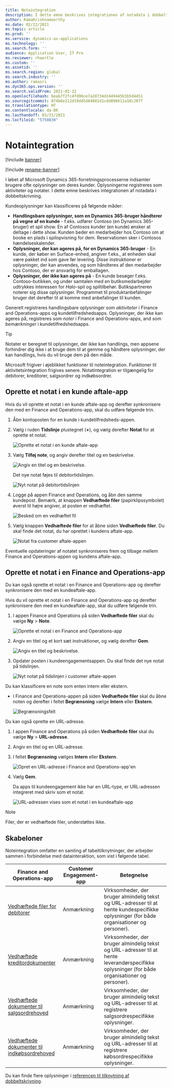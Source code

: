 ```yaml
---
title: Notaintegration
description: I dette emne beskrives integrationen af notadata i dobbeltskrivning.
author: RamaKrishnamoorthy
ms.date: 02/22/2021
ms.topic: article
ms.prod: ''
ms.service: dynamics-ax-applications
ms.technology: ''
ms.search.form: ''
audience: Application User, IT Pro
ms.reviewer: rhaertle
ms.custom: ''
ms.assetid: ''
ms.search.region: global
ms.search.industry: ''
ms.author: ramasri
ms.dyn365.ops.version: ''
ms.search.validFrom: 2021-02-22
ms.openlocfilehash: beab7f2fc4fd96ce7a28734d2449445b3b5d4451
ms.sourcegitcommit: 074b6e212d19dd5d84881d1cdd096611a18c207f
ms.translationtype: HT
ms.contentlocale: da-DK
ms.lasthandoff: 03/31/2021
ms.locfileid: "5750830"
---
```

# <a name="note-integration"></a>Notaintegration

[!include [banner](../../includes/banner.md)]

[!include [rename-banner](~/includes/cc-data-platform-banner.md)]

I løbet af Microsoft Dynamics 365-forretningsprocesserne indsamler brugere ofte oplysninger om deres kunder. Oplysningerne registreres som aktiviteter og notater. I dette emne beskrives integrationen af notadata i dobbeltskrivning.

Kundeoplysninger kan klassificeres på følgende måder:

+ **Handlingsbare oplysninger, som en Dynamics 365-bruger håndterer på vegne af en kunde** - f.eks. udfører Contoso (en Dynamics 365-bruger) et spil show. En af Contosos kunder (en kunde) ønsker at deltage i dette show. Kunden beder en medarbejder hos Contoso om at booke en plads i spilopvisning for dem. Reservationen sker i Contosos hændelseskalender.
+ **Oplysninger, der kan ageres på, for en Dynamics 365-bruger** - En kunde, der køber en Surface-enhed, angiver f.eks., at enheden skal være pakket ind som gave før levering. Disse instruktioner er oplysninger, der kan anvendes, og som håndteres af den medarbejder hos Contoso, der er ansvarlig for emballagen.
+ **Oplysninger, der ikke kan ageres på** - En kunde besøger f.eks. Contoso-butikken, og under samtalen med en butiksmedarbejder udtrykkes interessen for *Halo*-spil og spiltilbehør. Butikspartneren noterer sig disse oplysninger. Programmet til produktanbefalinger bruger det derefter til at komme med anbefalinger til kunden.

Generelt registreres handlingsbare oplysninger som *aktiviteter* i Finance and Operations-apps og kundetilfredshedsapps. Oplysninger, der ikke kan ageres på, registreres som *noter* i Finance and Operations-apps, and som *bemærkninger* i kundetilfredshedsapps.

> [!TIP]
> Notater er beregnet til oplysninger, der ikke kan handlings, men appsene forhindrer dig ikke i at bruge dem til at gemme og håndtere oplysninger, der kan handlings, hvis du vil bruge dem på den måde.

Microsoft frigiver i øjeblikket funktioner til noteintegration. Funktioner til aktivitetsintegration frigives senere. Notatintegration er tilgængelig for debitorer, kreditorer, salgsordrer og indkøbsordrer.

## <a name="create-a-note-in-a-customer-engagement-app"></a>Oprette et notat i en kunde aftale-app

Hvis du vil oprette et notat i en kunde aftale-app og derefter synkronisere den med en Finance and Operations-app, skal du udføre følgende trin.

1. Åbn kontoposten for en kunde i kundetilfredsheds-appen.
2. Vælg i ruden **Tidslinje** plustegnet (**+**), og vælg derefter **Notat** for at oprette et notat.

    ![Oprette et notat i en kunde aftale-app](media/notes-ce-1.png)

3. Vælg **Tilføj note**, og angiv derefter titel og en beskrivelse.

    ![Angiv en titel og en beskrivelse.](media/notes-ce-2.png)

    Det nye notat føjes til debitortidslinjen.

    ![Nyt notat på debitortidslinjen](media/notes-ce-3.png)

4. Logge på appen Finance and Operations, og åbn den samme kundepost. Bemærk, at knappen **Vedhæftede filer** (papirklipssymbolet) øverst til højre angiver, at posten er vedhæftet.

    ![Besked om en vedhæftet fil](media/notes-ce-4.png)

5. Vælg knappen **Vedhæftede filer** for at åbne siden **Vedhæftede filer**. Du skal finde det notat, du har oprettet i kundens aftale-app.

    ![Notat fra customer aftale-appen](media/notes-ce-5.png)

Eventuelle opdateringer af notatet synkroniseres frem og tilbage mellem Finance and Operations-appen og kundens aftale-app.

## <a name="create-a-note-in-a-finance-and-operations-app"></a>Oprette et notat i en Finance and Operations-app

Du kan også oprette et notat i en Finance and Operations-app og derefter synkronisere den med en kundeaftale-app.

Hvis du vil oprette et notat i en Finance and Operations-app og derefter synkronisere den med en kundeaftale-app, skal du udføre følgende trin.

1. I appen Finance and Operations på siden **Vedhæftede filer** skal du vælge **Ny** \> **Note**.

    ![Oprette et notat i en Finance and Operations-app](media/notes-fo-1.png)

2. Angiv en titel og et kort sæt instruktioner, og vælg derefter **Gem**.

    ![Angiv en titel og beskrivelse.](media/notes-fo-2.png)

3. Opdater posten i kundeengagementsappen. Du skal finde det nye notat på tidslinjen.

    ![Nyt notat på tidslinjen i customer aftale-appen](media/notes-fo-3.png)

Du kan klassificere en note som enten intern eller ekstern.

- I Finance and Operations-appen på siden **Vedhæftede filer** skal du åbne noten og derefter i feltet **Begrænsning** vælge **Intern** eller **Ekstern**.

    ![Begrænsningsfelt](media/notes-fo-4.png)

Du kan også oprette en URL-adresse.

1. I appen Finance and Operations på siden **Vedhæftede filer** skal du vælge **Ny** \> **URL-adresse**.
2. Angiv en titel og en URL-adresse.
3. I feltet **Begrænsning** vælges **Intern** eller **Ekstern**.

    ![Opret en URL-adresse i Finance and Operations-app'en](media/notes-fo-5.png)

4. Vælg **Gem**.

    Da apps til kundeengagement ikke har en URL-type, er URL-adressen integreret med skriv som et notat.

    ![URL-adressen vises som et notat i en kundeaftale-app](media/notes-ce-6.png)

> [!NOTE]
> Filer, der er vedhæftede filer, understøttes ikke.

## <a name="templates"></a>Skabeloner

Noteintegration omfatter en samling af tabeltilknytninger, der arbejder sammen i forbindelse med datainteraktion, som vist i følgende tabel.

| Finance and Operations-app | Customer Engagement-app | Betegnelse |
|----------------------------|-------------------------|-------------|
| [Vedhæftede filer for debitorer](mapping-reference.md#230) | Anmærkning | Virksomheder, der bruger almindelig tekst og URL-adresser til at hente kundespecifikke oplysninger (for både organisationer og personer). |
| [Vedhæftede kreditordokumenter](mapping-reference.md#231) | Anmærkning | Virksomheder, der bruger almindelig tekst og URL-adresser til at hente leverandørspecifikke oplysninger (for både organisationer og personer). |
| [Vedhæftede dokumenter til salgsordrehoved](mapping-reference.md#229) | Anmærkning | Virksomheder, der bruger almindelig tekst og URL-adresser til at registrere salgsordrespecifikke oplysninger. |
| [Vedhæftede dokumenter til indkøbsordrehoved](mapping-reference.md#232) | Anmærkning | Virksomheder, der bruger almindelig tekst og URL-adresser til at registrere købsordrespecifikke oplysninger. |

Du kan finde flere oplysninger i [referencen til tilknytning af dobbeltskrivning](mapping-reference.md).
